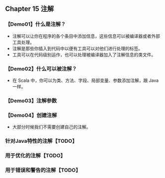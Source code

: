 ## Chapter 15 注解

### 【Demo01】什么是注解？

- 注解可以让你在程序的各个条目中添加信息，这些信息可以被编译器或者外部工具处理。
- 注解是那些你插入到代码中以便有工具可以对他们进行处理的标签。
- 工具可以在代码级别运作，也可以处理被编译器加入了注解信息的类文件。

### 【Demo02】什么可以被注解？

- 在 Scala 中，你可以为类、方法、字段、局部变量、参数添加注解，跟 Java 一样。

### 【Demo03】注解参数

### 【Demo04】创建注解

- 大部分时候我们不需要创建自己的注解。

### 针对Java特性的注解【TODO】
### 用于优化的注解【TODO】
### 用于错误和警告的注解【TODO】